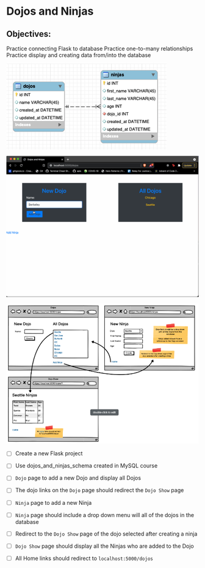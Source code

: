 # Dojos and Ninjas
## Objectives:
Practice connecting Flask to database
Practice one-to-many relationships
Practice display and creating data from/into the database


![](Screen_Shot_2021-01-12_at_2.26.25_PM.png)

![](1631107650__dojos_and_ninjas.gif)


![](Screen_Shot_2021-01-12_at_11.20.49_AM.png)





* [ ] Create a new Flask project

* [ ] Use dojos_and_ninjas_schema created in MySQL course

* [ ] `Dojo` page to add a new Dojo and display all Dojos

* [ ] The dojo links on the `Dojo` page should redirect the `Dojo Show` page

* [ ] `Ninja` page to add a new Ninja

* [ ] `Ninja` page should include a drop down menu will all of the dojos in the database

* [ ] Redirect to the `Dojo Show` page of the dojo selected after creating a ninja

* [ ] `Dojo Show` page should display all the Ninjas who are added to the Dojo

* [ ] All Home links should redirect to `localhost:5000/dojos`